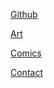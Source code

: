 [Github](https://github.com/DavidSpickett)

[Art](https://dsdraws.tumblr.com/)

[Comics](https://dsdraws.tumblr.com/tagged/comic)

[Contact](mailto:david@davidspickett.co.uk)

